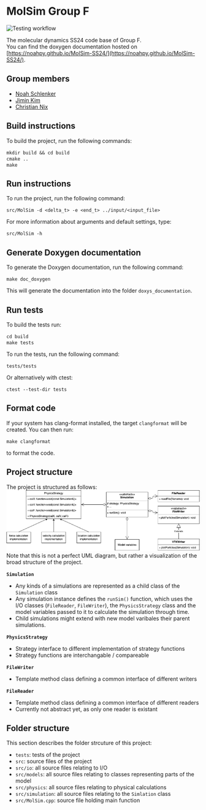 MolSim Group F
===

![Testing workflow](https://github.com/noahpy/MolSim-SS24/actions/workflows/tests.yaml/badge.svg)

The molecular dynamics SS24 code base of Group F.  
You can find the doxygen documentation hosted on [https://noahpy.github.io/MolSim-SS24/](https://noahpy.github.io/MolSim-SS24/).


## Group members
- [Noah Schlenker](https://github.com/noahpy)
- [Jimin Kim](https://github.com/jimin31)
- [Christian Nix](https://github.com/Chryzl)


## Build instructions
To build the project, run the following commands:
```
mkdir build && cd build
cmake ..
make
```

## Run instructions
To run the project, run the following command:
```
src/MolSim -d <delta_t> -e <end_t> ../input/<input_file>
```
For more information about arguments and default settings, type:
```
src/MolSim -h
```
## Generate Doxygen documentation
To generate the Doxygen documentation, run the following command:
```
make doc_doxygen
```
This will generate the documentation into the folder `doxys_documentation`.

## Run tests
To build the tests run:
```
cd build
make tests
```
To run the tests, run the following command:
```
tests/tests
```
Or alternatively with ctest:
```
ctest --test-dir tests
```

## Format code
If your system has clang-format installed, the target `clangformat` will be created. You can then run:
```
make clangformat
```
to format the code.


## Project structure
The project is structured as follows:
![Project structure UML](docs/report/report1/res/strategy_long.png)
Note that this is not a perfect UML diagram, but rather a visualization of the broad structure of the project.

**`Simulation`**
- Any kinds of a simulations are represented as a child class of the `Simulation` class
- Any simulation instance defines the `runSim()` function, which uses the I/O classes (`FileReader`, `FileWriter`), the `PhysicsStrategy` class and the model variables passed to it to calculate the simulation through time.
- Child simulations might extend with new model varibales their parent simulations.

**`PhysicsStrategy`**
- Strategy interface to different implementation of strategy functions
- Strategy functions are interchangable / compareable

**`FileWriter`**
- Template method class defining a common interface of different writers

**`FileReader`**
- Template method class defining a common interface of different readers
- Currently not abstract yet, as only one reader is existant

## Folder structure
This section describes the folder strcuture of this project:
- `tests`: tests of the project 
- `src`: source files of the project
- `src/io`: all source files relating to I/O
- `src/models`: all source files relating to classes representing parts of the model
- `src/physics`: all source files relating to physical calculations
- `src/simulation`: all source files relating to the `Simlation` class
- `src/MolSim.cpp`: source file holding main function

